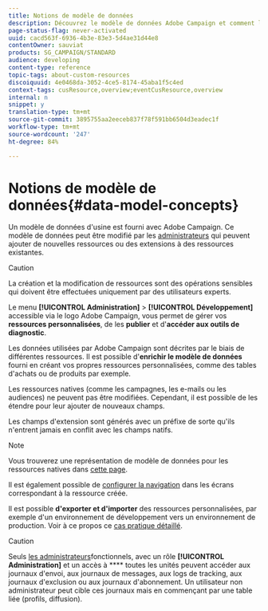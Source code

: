 ```yaml
---
title: Notions de modèle de données
description: Découvrez le modèle de données Adobe Campaign et comment le modifier.
page-status-flag: never-activated
uuid: cacd563f-6936-4b3e-83e3-5d4ae31d44e8
contentOwner: sauviat
products: SG_CAMPAIGN/STANDARD
audience: developing
content-type: reference
topic-tags: about-custom-resources
discoiquuid: 4e0468da-3052-4ce5-8174-45aba1f5c4ed
context-tags: cusResource,overview;eventCusResource,overview
internal: n
snippet: y
translation-type: tm+mt
source-git-commit: 3895755aa2eeceb837f78f591bb6504d3eadec1f
workflow-type: tm+mt
source-wordcount: '247'
ht-degree: 84%

---
```



# Notions de modèle de données{#data-model-concepts}

Un modèle de données d&#39;usine est fourni avec Adobe Campaign. Ce modèle de données peut être modifié par les [administrateurs](../../administration/using/users-management.md#functional-administrators) qui peuvent ajouter de nouvelles ressources ou des extensions à des ressources existantes.

>[!CAUTION]
>
>La création et la modification de ressources sont des opérations sensibles qui doivent être effectuées uniquement par des utilisateurs experts.

Le menu **[!UICONTROL Administration]** > **[!UICONTROL Développement]** accessible via le logo Adobe Campaign, vous permet de gérer vos **ressources personnalisées**, de les **publier** et d&#39;**accéder aux outils de diagnostic**.

Les données utilisées par Adobe Campaign sont décrites par le biais de différentes ressources. Il est possible d&#39;**enrichir le modèle de données** fourni en créant vos propres ressources personnalisées, comme des tables d&#39;achats ou de produits par exemple.

Les ressources natives (comme les campagnes, les e-mails ou les audiences) ne peuvent pas être modifiées. Cependant, il est possible de les étendre pour leur ajouter de nouveaux champs.

Les champs d&#39;extension sont générés avec un préfixe de sorte qu&#39;ils n&#39;entrent jamais en conflit avec les champs natifs.

>[!NOTE]
>
>Vous trouverez une représentation de modèle de données pour les ressources natives dans [cette page](../../developing/using/datamodel-introduction.md).

Il est également possible de [configurer la navigation](configuring-the-screen-definition.md) dans les écrans correspondant à la ressource créée.

Il est possible **d&#39;exporter et d&#39;importer** des ressources personnalisées, par exemple d&#39;un environnement de développement vers un environnement de production. Voir à ce propos ce [cas pratique détaillé](../../automating/using/exporting-importing-custom-resources.md).

>[!CAUTION]
>
>Seuls [les administrateurs](../../administration/using/users-management.md#functional-administrators)fonctionnels, avec un rôle **[!UICONTROL Administration]** et un accès à **** toutes les unités peuvent accéder aux journaux d&#39;envoi, aux journaux de messages, aux logs de tracking, aux journaux d&#39;exclusion ou aux journaux d&#39;abonnement. Un utilisateur non administrateur peut cible ces journaux mais en commençant par une table liée (profils, diffusion).
